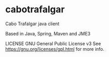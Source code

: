 cabotrafalgar
=============

Cabo Trafalgar java client

Based in Java, Spring, Maven and JME3

LICENSE GNU General Public License v3
See https://gnu.org/licenses/gpl.html for more info.
